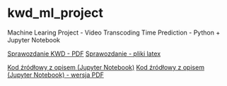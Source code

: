 # kwd_ml_project
Machine Learing Project - Video Transcoding Time Prediction - Python + Jupyter Notebook

[Sprawozdanie KWD - PDF](./kwd_project.pdf)
[Sprawozdanie - pliki latex](./latex/)

[Kod źródłowy z opisem (Jupyter Notebook)](./kwd_project_code.ipynb)
[Kod źródłowy z opisem (Jupyter Notebook) - wersja PDF](./kwd_project_code.pdf)
